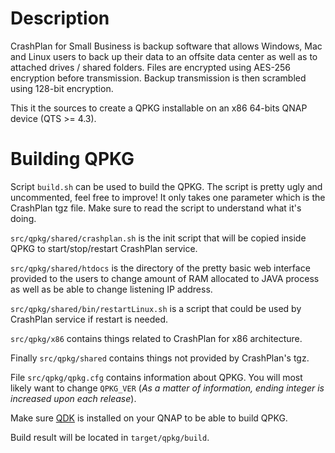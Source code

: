 Description
===========

CrashPlan for Small Business is backup software that allows Windows, Mac and Linux users to back up their data to an offsite data center as well as to attached drives / shared folders. Files are encrypted using AES-256 encryption before transmission. Backup transmission is then scrambled using 128-bit encryption.

This it the sources to create a QPKG installable on an x86 64-bits QNAP device (QTS >= 4.3).

Building QPKG
=============
Script `build.sh` can be used to build the QPKG.
The script is pretty ugly and uncommented, feel free to improve!
It only takes one parameter which is the CrashPlan tgz file.
Make sure to read the script to understand what it's doing.

`src/qpkg/shared/crashplan.sh` is the init script that will be copied inside QPKG to start/stop/restart CrashPlan service.

`src/qpkg/shared/htdocs` is the directory of the pretty basic web interface provided to the users to change amount of RAM allocated to JAVA process as well as be able to change listening IP address.

`src/qpkg/shared/bin/restartLinux.sh` is a script that could be used by CrashPlan service if restart is needed.

`src/qpkg/x86` contains things related to CrashPlan for x86 architecture.

Finally `src/qpkg/shared` contains things not provided by CrashPlan's tgz.

File `src/qpkg/qpkg.cfg` contains information about QPKG. You will most likely want to change `QPKG_VER` (*As a matter of information, ending integer is increased upon each release*).

Make sure [QDK](http://wiki.qnap.com/wiki/QPKG_Development_Guidelines) is installed on your QNAP to be able to build QPKG.

Build result will be located in `target/qpkg/build`.
